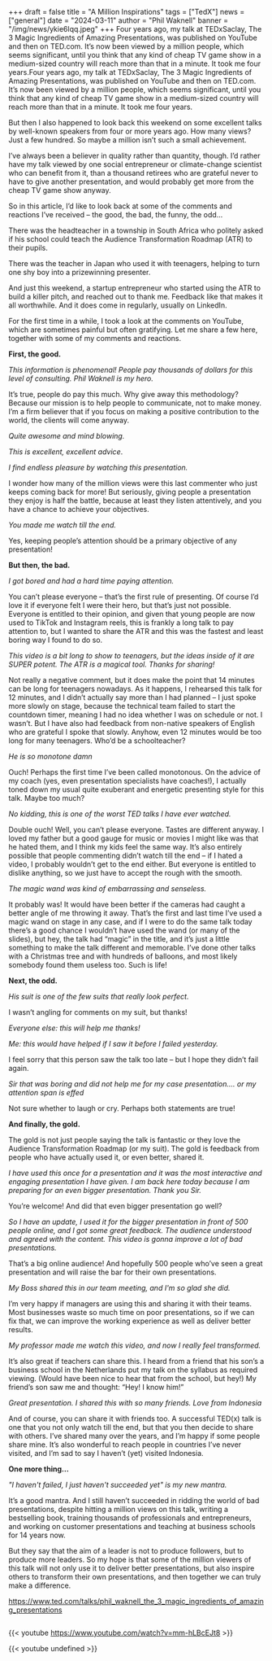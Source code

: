 +++
draft = false
title = "A Million Inspirations"
tags = ["TedX"]
news = ["general"]
date = "2024-03-11"
author = "Phil Waknell"
banner = "/img/news/ykie6lqq.jpeg"
+++
Four years ago, my talk at TEDxSaclay, The 3 Magic Ingredients of Amazing Presentations, was published on YouTube and then on TED.com. It’s now been viewed by a million people, which seems significant, until you think that any kind of cheap TV game show in a medium-sized country will reach more than that in a minute. It took me four years.Four years ago, my talk at TEDxSaclay, The 3 Magic Ingredients of Amazing Presentations, was published on YouTube and then on TED.com. It’s now been viewed by a million people, which seems significant, until you think that any kind of cheap TV game show in a medium-sized country will reach more than that in a minute. It took me four years.

But then I also happened to look back this weekend on some excellent talks by well-known speakers from four or more years ago. How many views? Just a few hundred. So maybe a million isn’t such a small achievement.

I’ve always been a believer in quality rather than quantity, though. I’d rather have my talk viewed by one social entrepreneur or climate-change scientist who can benefit from it, than a thousand retirees who are grateful never to have to give another presentation, and would probably get more from the cheap TV game show anyway. 

So in this article, I’d like to look back at some of the comments and reactions I’ve received – the good, the bad, the funny, the odd… 

There was the headteacher in a township in South Africa who politely asked if his school could teach the Audience Transformation Roadmap (ATR) to their pupils.

There was the teacher in Japan who used it with teenagers, helping to turn one shy boy into a prizewinning presenter.

And just this weekend, a startup entrepreneur who started using the ATR to build a killer pitch, and reached out to thank me. Feedback like that makes it all worthwhile. And it does come in regularly, usually on LinkedIn.

For the first time in a while, I took a look at the comments on YouTube, which are sometimes painful but often gratifying. Let me share a few here, together with some of my comments and reactions.

**First, the good.**

*This information is phenomenal! People pay thousands of dollars for this level of consulting. Phil Waknell is my hero.*

 It’s true, people do pay this much. Why give away this methodology? Because our mission is to help people to communicate, not to make money. I’m a firm believer that if you focus on making a positive contribution to the world, the clients will come anyway.

 *Quite awesome and mind blowing.*

*This is excellent, excellent advice*.

*I find endless pleasure by watching this presentation.*

I wonder how many of the million views were this last commenter who just keeps coming back for more! But seriously, giving people a presentation they enjoy is half the battle, because at least they listen attentively, and you have a chance to achieve your objectives.

*You made me watch till the end.*

Yes, keeping people’s attention should be a primary objective of any presentation!

 **But then, the bad.**

*I got bored and had a hard time paying attention.*

You can’t please everyone – that’s the first rule of presenting. Of course I’d love it if everyone felt I were their hero, but that’s just not possible. Everyone is entitled to their opinion, and given that young people are now used to TikTok and Instagram reels, this is frankly a long talk to pay attention to, but I wanted to share the ATR and this was the fastest and least boring way I found to do so.

*This video is a bit long to show to teenagers, but the ideas inside of it are SUPER potent. The ATR is a magical tool. Thanks for sharing!*    

Not really a negative comment, but it does make the point that 14 minutes can be long for teenagers nowadays. As it happens, I rehearsed this talk for 12 minutes, and I didn’t actually say more than I had planned – I just spoke more slowly on stage, because the technical team failed to start the countdown timer, meaning I had no idea whether I was on schedule or not. I wasn’t. But I have also had feedback from non-native speakers of English who are grateful I spoke that slowly. Anyhow, even 12 minutes would be too long for many teenagers. Who’d be a schoolteacher?

*He is so monotone damn*

Ouch! Perhaps the first time I’ve been called monotonous. On the advice of my coach (yes, even presentation specialists have coaches!), I actually toned down my usual quite exuberant and energetic presenting style for this talk. Maybe too much?

*No kidding, this is one of the worst TED talks I have ever watched.*

Double ouch! Well, you can’t please everyone. Tastes are different anyway. I loved my father but a good gauge for music or movies I might like was that he hated them, and I think my kids feel the same way. It’s also entirely possible that people commenting didn’t watch till the end – if I hated a video, I probably wouldn’t get to the end either. But everyone is entitled to dislike anything, so we just have to accept the rough with the smooth.

*The magic wand was kind of embarrassing and senseless.*

It probably was! It would have been better if the cameras had caught a better angle of me throwing it away. That’s the first and last time I’ve used a magic wand on stage in any case, and if I were to do the same talk today there’s a good chance I wouldn’t have used the wand (or many of the slides), but hey, the talk had “magic” in the title, and it’s just a little something to make the talk different and memorable. I’ve done other talks with a Christmas tree and with hundreds of balloons, and most likely somebody found them useless too. Such is life!

 **Next, the odd.**

*His suit is one of the few suits that really look perfect.*

I wasn’t angling for comments on my suit, but thanks!

*Everyone else: this will help me thanks!*

*Me: this would have helped if I saw it before I failed yesterday.*

I feel sorry that this person saw the talk too late – but I hope they didn’t fail again.

*Sir that was boring and did not help me for my case presentation.... or my attention span is effed*

Not sure whether to laugh or cry. Perhaps both statements are true!

**And finally, the gold.**

The gold is not just people saying the talk is fantastic or they love the Audience Transformation Roadmap (or my suit). The gold is feedback from people who have actually used it, or even better, shared it.

*I have used this once for a presentation and it was the most interactive and engaging presentation I have given. I am back here today because I am preparing for an even bigger presentation. Thank you Sir.*

You’re welcome! And did that even bigger presentation go well?

*So I have an update, I used it for the bigger presentation in front of 500 people online, and I got some great feedback. The audience understood and agreed with the content. This video is gonna improve a lot of bad presentations.*

That’s a big online audience! And hopefully 500 people who’ve seen a great presentation and will raise the bar for their own presentations.

*My Boss shared this in our team meeting, and I'm so glad she did.*

I’m very happy if managers are using this and sharing it with their teams. Most businesses waste so much time on poor presentations, so if we can fix that, we can improve the working experience as well as deliver better results.

*My professor made me watch this video, and now I really feel transformed.*

It’s also great if teachers can share this. I heard from a friend that his son’s a business school in the Netherlands put my talk on the syllabus as required viewing. (Would have been nice to hear that from the school, but hey!) My friend’s son saw me and thought: “Hey! I know him!”

*Great presentation. I shared this with so many friends. Love from Indonesia*

And of course, you can share it with friends too. A successful TED(x) talk is one that you not only watch till the end, but that you then decide to share with others. I’ve shared many over the years, and I’m happy if some people share mine. It’s also wonderful to reach people in countries I’ve never visited, and I’m sad to say I haven’t (yet) visited Indonesia.

**One more thing…**

 *"I haven't failed, I just haven't succeeded yet" is my new mantra.*

It’s a good mantra. And I still haven’t succeeded in ridding the world of bad presentations, despite hitting a million views on this talk, writing a bestselling book, training thousands of professionals and entrepreneurs, and working on customer presentations and teaching at business schools for 14 years now.

But they say that the aim of a leader is not to produce followers, but to produce more leaders. So my hope is that some of the million viewers of this talk will not only use it to deliver better presentations, but also inspire others to transform their own presentations, and then together we can truly make a difference.

https://www.ted.com/talks/phil_waknell_the_3_magic_ingredients_of_amazing_presentations

![]()

{{< youtube https://www.youtube.com/watch?v=mm-hLBcEJt8 >}}

{{< youtube undefined >}}
